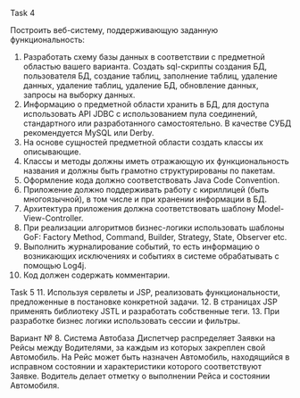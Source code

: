 Task 4

Построить веб-систему, поддерживающую заданную функциональность:
1.	Разработать схему базы данных в соответствии с предметной областью вашего варианта. Создать sql-скрипты создания БД, пользователя БД, создание таблиц, заполнение таблиц, удаление данных, удаление таблиц, удаление БД, обновление данных, запросы на выборку данных.
2.	Информацию о предметной области хранить в БД, для доступа использовать API JDBC с использованием пула соединений, стандартного или разработанного самостоятельно. В качестве СУБД рекомендуется MySQL или Derby.
3.	На основе сущностей предметной области создать классы их описывающие.
4.	Классы и методы должны иметь отражающую их функциональность названия и должны быть грамотно структурированы по пакетам.
5.	Оформление кода должно соответствовать Java Code Convention.
6.	Приложение должно поддерживать работу с кириллицей (быть многоязычной), в том числе и при хранении информации в БД.
7.	Архитектура приложения должна соответствовать шаблону Model-View-Controller.
8.	При реализации алгоритмов бизнес-логики использовать шаблоны GoF: Factory Method, Command, Builder, Strategy, State, Observer etc.
9.	Выполнить журналирование событий, то есть информацию о возникающих исключениях и событиях в системе обрабатывать с помощью Log4j.
10.	Код должен содержать комментарии.

Task 5
11.	Используя сервлеты и JSP, реализовать функциональности, предложенные в постановке конкретной задачи.
12.	В страницах JSP применять библиотеку JSTL и разработать собственные теги.
13.	При разработке бизнес логики использовать сессии и фильтры.

Вариант № 8. Система Автобаза
Диспетчер распределяет Заявки на Рейсы между Водителями, за каждым из которых закреплен свой Автомобиль.
На Рейс может быть назначен Автомобиль, находящийся в исправном состоянии и характеристики которого соответствуют Заявке.
Водитель делает отметку о выполнении Рейса и состоянии Автомобиля.
